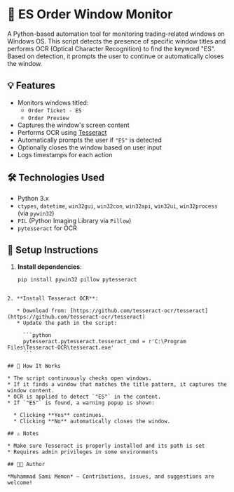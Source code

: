 # 🧐 ES Order Window Monitor

A Python-based automation tool for monitoring trading-related windows on Windows OS. This script detects the presence of specific window titles and performs OCR (Optical Character Recognition) to find the keyword "ES". Based on detection, it prompts the user to continue or automatically closes the window.

## 💡 Features

- Monitors windows titled:
  - `Order Ticket - ES`
  - `Order Preview`
- Captures the window's screen content
- Performs OCR using [Tesseract](https://github.com/tesseract-ocr/tesseract)
- Automatically prompts the user if `"ES"` is detected
- Optionally closes the window based on user input
- Logs timestamps for each action

## 🛠️ Technologies Used

- Python 3.x
- `ctypes`, `datetime`, `win32gui`, `win32con`, `win32api`, `win32ui`, `win32process` (via `pywin32`)
- `PIL` (Python Imaging Library via `Pillow`)
- `pytesseract` for OCR

## 🔧 Setup Instructions

1. **Install dependencies**:
   ```bash
   pip install pywin32 pillow pytesseract
````

2. **Install Tesseract OCR**:

   * Download from: [https://github.com/tesseract-ocr/tesseract](https://github.com/tesseract-ocr/tesseract)
   * Update the path in the script:

     ```python
     pytesseract.pytesseract.tesseract_cmd = r'C:\Program Files\Tesseract-OCR\tesseract.exe'
     ```

## 🚀 How It Works

* The script continuously checks open windows.
* If it finds a window that matches the title pattern, it captures the window content.
* OCR is applied to detect `"ES"` in the content.
* If `"ES"` is found, a warning popup is shown:

  * Clicking **Yes** continues.
  * Clicking **No** automatically closes the window.

## ⚠️ Notes

* Make sure Tesseract is properly installed and its path is set
* Requires admin privileges in some environments

## 👨‍💻 Author

*Muhammad Sami Memon* — Contributions, issues, and suggestions are welcome!
